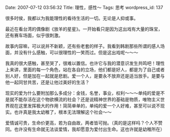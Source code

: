 Date: 2007-07-12 03:56:32
Title: 理性，感性～
Tags: 思考
wordpress_id: 137

很多时侯，我都以为我能理性的看待生活的一切。无论是人抑或事。

最近在看台湾的偶像剧《放羊的星星》。一开始看只是因为这出戏有大量的珠宝，还有赛车场面，似乎很刺激。

故事内容嘛，可以说并不新颖，还有些老套的样子。我看到韩剧那些所谓的感人场面，并没有什么感触，可以很理性的一笑而过。但是这出戏呢～～～

我真的很大感触，甚至哭了，很难以置信。也许它与我的潜意识发生共鸣吧！理性上来讲，里面的每一个角色，站在各自的立场，他们都是好人，都是为了自己或者别人好，但是加在一起就是悲剧。爱一个人，是要永不放弃还是适当放手。是要与他一起同甘共苦，还是让他过美好的生活？

现实的爱为什么要附加那么多成分：金钱，名誉，事业，权利～～～单纯的爱是不是就不能存活在这个物欲横流的社会？还是说精神世界的基础是物质，唯物主义世界观在这里发挥极大的作用！简简单单的，单纯的爱一个人好难，甚至可以说不现实。也许真是我太幼稚了，根本无法理解这个社会～～

爱情诚可贵，生命价更高，若为自由故，两者皆可抛。（真的是这样吗？个人不赞同。也许没有生命就无法谈爱情，我却愿意为爱付出生命。这也许就是幼稚所在）   
